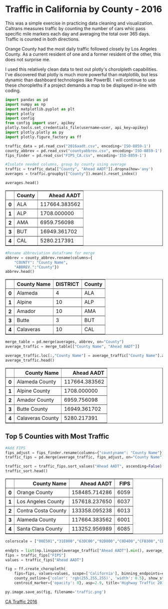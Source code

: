 
# Traffic in California by County - 2016

This was a simple exercise in practicing data cleaning and visualization. Caltrans measures traffic by counting the number of cars whic pass specific mile markers each day and averaging the total over 365 days. Traffic is counted in both directions. 

Orange County had the most daily traffic followed closely by Los Angeles County. As a current resident of one and a former resident of the other, this does not surprise me.

I used this relatively clean data to test out plotly's chorolpleth capabilities. I've discovered that plotly is much more powerful than matplotlib, but less dynamic than dashboard technologies like PowerBI. I will continue to use these choropleths if a project demands a map to be displayed in-line with coding.


```python
import pandas as pd
import numpy as np
import matplotlib.pyplot as plt
import plotly
import config
from config import user, apikey
plotly.tools.set_credentials_file(username=user, api_key=apikey)
import plotly.plotly as py
import plotly.figure_factory as ff

traffic_data = pd.read_csv("2016aadt.csv", encoding='ISO-8859-1')
county_abbrev = pd.read_csv("countyabbrev.csv", encoding='ISO-8859-1')
fips_finder = pd.read_csv("FIPS_CA.csv", encoding='ISO-8859-1')
```


```python
#Isolate needed columns, group by county using average
traffic = traffic_data[["County", "Ahead AADT"]].dropna(how='any')
averages = traffic.groupby(["County"]).mean().reset_index()

averages.head()
```




<div>
<table border="1" class="dataframe">
  <thead>
    <tr style="text-align: right;">
      <th></th>
      <th>County</th>
      <th>Ahead AADT</th>
    </tr>
  </thead>
  <tbody>
    <tr>
      <th>0</th>
      <td>ALA</td>
      <td>117664.383562</td>
    </tr>
    <tr>
      <th>1</th>
      <td>ALP</td>
      <td>1708.000000</td>
    </tr>
    <tr>
      <th>2</th>
      <td>AMA</td>
      <td>6959.756098</td>
    </tr>
    <tr>
      <th>3</th>
      <td>BUT</td>
      <td>16949.361702</td>
    </tr>
    <tr>
      <th>4</th>
      <td>CAL</td>
      <td>5280.217391</td>
    </tr>
  </tbody>
</table>
</div>




```python
#Rename abbreviation dataframe for merge
abbrev = county_abbrev.rename(columns={
    "COUNTY": "County Name", 
    "ABBREV.":"County"})
abbrev.head()
```




<div>
<table border="1" class="dataframe">
  <thead>
    <tr style="text-align: right;">
      <th></th>
      <th>County Name</th>
      <th>DISTRICT</th>
      <th>County</th>
    </tr>
  </thead>
  <tbody>
    <tr>
      <th>0</th>
      <td>Alameda</td>
      <td>4</td>
      <td>ALA</td>
    </tr>
    <tr>
      <th>1</th>
      <td>Alpine</td>
      <td>10</td>
      <td>ALP</td>
    </tr>
    <tr>
      <th>2</th>
      <td>Amador</td>
      <td>10</td>
      <td>AMA</td>
    </tr>
    <tr>
      <th>3</th>
      <td>Butte</td>
      <td>3</td>
      <td>BUT</td>
    </tr>
    <tr>
      <th>4</th>
      <td>Calaveras</td>
      <td>10</td>
      <td>CAL</td>
    </tr>
  </tbody>
</table>
</div>




```python
merge_table = pd.merge(averages, abbrev, on="County")
average_traffic = merge_table[["County Name", "Ahead AADT"]]

average_traffic.loc[:,"County Name"] = average_traffic["County Name"].astype(str) + " County"
average_traffic.head()
```




<div>
<table border="1" class="dataframe">
  <thead>
    <tr style="text-align: right;">
      <th></th>
      <th>County Name</th>
      <th>Ahead AADT</th>
    </tr>
  </thead>
  <tbody>
    <tr>
      <th>0</th>
      <td>Alameda County</td>
      <td>117664.383562</td>
    </tr>
    <tr>
      <th>1</th>
      <td>Alpine County</td>
      <td>1708.000000</td>
    </tr>
    <tr>
      <th>2</th>
      <td>Amador County</td>
      <td>6959.756098</td>
    </tr>
    <tr>
      <th>3</th>
      <td>Butte County</td>
      <td>16949.361702</td>
    </tr>
    <tr>
      <th>4</th>
      <td>Calaveras County</td>
      <td>5280.217391</td>
    </tr>
  </tbody>
</table>
</div>



## Top 5 Counties with Most Traffic


```python
#Add FIPS
fips_adjust = fips_finder.rename(columns={"countyname": "County Name"})
traffic_fips = pd.merge(average_traffic, fips_adjust, on="County Name")

traffic_sort = traffic_fips.sort_values("Ahead AADT", ascending=False).reset_index(drop=True)
traffic_sort.head()
```




<div>
<table border="1" class="dataframe">
  <thead>
    <tr style="text-align: right;">
      <th></th>
      <th>County Name</th>
      <th>Ahead AADT</th>
      <th>FIPS</th>
    </tr>
  </thead>
  <tbody>
    <tr>
      <th>0</th>
      <td>Orange County</td>
      <td>158485.714286</td>
      <td>6059</td>
    </tr>
    <tr>
      <th>1</th>
      <td>Los Angeles County</td>
      <td>157618.237650</td>
      <td>6037</td>
    </tr>
    <tr>
      <th>2</th>
      <td>Contra Costa County</td>
      <td>133358.095238</td>
      <td>6013</td>
    </tr>
    <tr>
      <th>3</th>
      <td>Alameda County</td>
      <td>117664.383562</td>
      <td>6001</td>
    </tr>
    <tr>
      <th>4</th>
      <td>Santa Clara County</td>
      <td>113252.956989</td>
      <td>6085</td>
    </tr>
  </tbody>
</table>
</div>




```python
colorscale = ["00E501","31E000","63DC00","92D800","C0D400","CFB300","CB8100","C75000","C32200","BF0009"]    
    
endpts = list(np.linspace(average_traffic["Ahead AADT"].min(), average_traffic["Ahead AADT"].max(), len(colorscale) - 1))
fips = traffic_fips["FIPS"]
values = traffic_fips["Ahead AADT"]

fig = ff.create_choropleth(
    fips=fips, values=values, scope=['California'], binning_endpoints=endpts, colorscale=colorscale,
    county_outline={'color': 'rgb(255,255,255)', 'width': 0.5}, show_state_data=False, show_hover=True,  
    centroid_marker={'opacity': 0}, asp=2.9, title='Highway Traffic 2016', legend_title='Average Number of Cars')

py.image.save_as(fig, filename='traffic.png')
```

[CA Traffic 2016](./traffic.png)